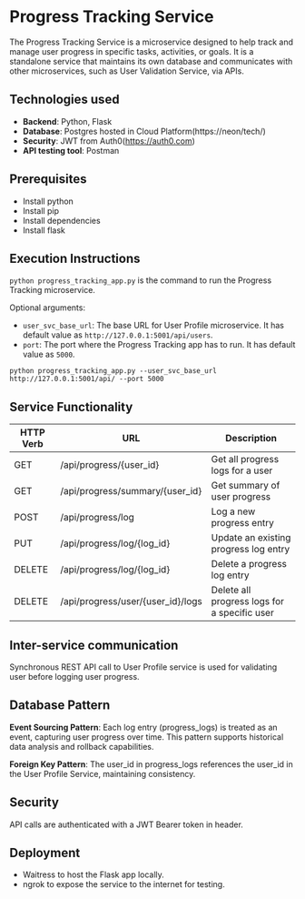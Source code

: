 # Progress Tracking Service
The Progress Tracking Service is a microservice designed to help track and manage user progress in specific tasks, activities, or goals. It is a standalone service that maintains its own database and communicates with other microservices, such as User Validation Service, via APIs.

## Technologies used
- **Backend**: Python, Flask
- **Database**: Postgres hosted in Cloud Platform(https://neon/tech/)
- **Security**: JWT from Auth0(https://auth0.com)
- **API testing tool**: Postman

## Prerequisites
- Install python
- Install pip
- Install dependencies
- Install flask

## Execution Instructions
`python progress_tracking_app.py` is the command to run the Progress Tracking microservice.

Optional arguments:
- `user_svc_base_url`: The base URL for User Profile microservice. It has default value as `http://127.0.0.1:5001/api/users`.
- `port`: The port where the Progress Tracking app has to run. It has default value as `5000`.

```
python progress_tracking_app.py --user_svc_base_url http://127.0.0.1:5001/api/ --port 5000
```

## Service Functionality
| HTTP Verb  | URL                              | Description                                    |
|------------|----------------------------------|------------------------------------------------|
| GET        | /api/progress/{user_id}          | Get all progress logs for a user               |
| GET        | /api/progress/summary/{user_id}  | Get summary of user progress                   |
| POST       | /api/progress/log                | Log a new progress entry                       |
| PUT        | /api/progress/log/{log_id}       | Update an existing progress log entry          |
| DELETE     | /api/progress/log/{log_id}       | Delete a progress log entry                    |
| DELETE     | /api/progress/user/{user_id}/logs| Delete all progress logs for a specific user   |


## Inter-service communication
Synchronous REST API call  to User Profile service is used for validating user before logging user progress.

## Database Pattern
**Event Sourcing Pattern**: Each log entry (progress_logs) is treated as an event, capturing user progress over time. This pattern supports historical data analysis and rollback capabilities.

**Foreign Key Pattern**: The user_id in progress_logs references the user_id in the User Profile Service, maintaining consistency.

## Security
API calls are authenticated with a JWT Bearer token in header.

## Deployment
 - Waitress to host the Flask app locally.
 - ngrok to expose the service to the internet for testing.